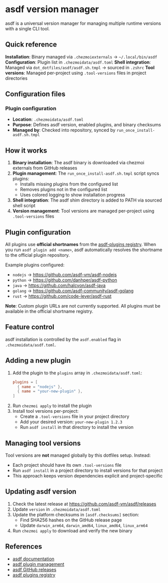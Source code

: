# asdf version manager

asdf is a universal version manager for managing multiple runtime versions with a single CLI tool.

## Quick reference

**Installation**: Binary managed via `.chezmoiexternals` → `~/.local/bin/asdf`
**Configuration**: Plugin list in `.chezmoidata/asdf.toml`
**Shell integration**: Managed via `dot_dotfiles/asdf/asdf.sh.tmpl` → sourced in `.zshrc`
**Tool versions**: Managed per-project using `.tool-versions` files in project directories

## Configuration files

### Plugin configuration
- **Location**: `.chezmoidata/asdf.toml`
- **Purpose**: Defines asdf version, enabled plugins, and binary checksums
- **Managed by**: Checked into repository, synced by `run_once_install-asdf.sh.tmpl`

## How it works

1. **Binary installation**: The asdf binary is downloaded via chezmoi externals from GitHub releases
2. **Plugin management**: The `run_once_install-asdf.sh.tmpl` script syncs plugins:
   - Installs missing plugins from the configured list
   - Removes plugins not in the configured list
   - Uses colored logging to show installation progress
3. **Shell integration**: The asdf shim directory is added to PATH via sourced shell script
4. **Version management**: Tool versions are managed per-project using `.tool-versions` files

## Plugin configuration

All plugins use **official shortnames** from the [asdf-plugins registry](https://github.com/asdf-vm/asdf-plugins). When you run `asdf plugin add <name>`, asdf automatically resolves the shortname to the official plugin repository.

Example plugins configured:
- `nodejs` → https://github.com/asdf-vm/asdf-nodejs
- `python` → https://github.com/danhper/asdf-python
- `java` → https://github.com/halcyon/asdf-java
- `golang` → https://github.com/asdf-community/asdf-golang
- `rust` → https://github.com/code-lever/asdf-rust

**Note**: Custom plugin URLs are not currently supported. All plugins must be available in the official shortname registry.

## Feature control

asdf installation is controlled by the `asdf.enabled` flag in `.chezmoidata/asdf.toml`.

## Adding a new plugin

1. Add the plugin to the `plugins` array in `.chezmoidata/asdf.toml`:
   ```toml
   plugins = [
     { name = "nodejs" },
     { name = "your-new-plugin" },
   ]
   ```
2. Run `chezmoi apply` to install the plugin
3. Install tool versions per-project:
   - Create a `.tool-versions` file in your project directory
   - Add your desired version: `your-new-plugin 1.2.3`
   - Run `asdf install` in that directory to install the version

## Managing tool versions

Tool versions are **not** managed globally by this dotfiles setup. Instead:

- Each project should have its own `.tool-versions` file
- Run `asdf install` in a project directory to install versions for that project
- This approach keeps version dependencies explicit and project-specific

## Updating asdf version

1. Check the latest release at https://github.com/asdf-vm/asdf/releases
2. Update `version` in `.chezmoidata/asdf.toml`
3. Update the platform checksums in `[asdf.checksums]` section:
   - Find SHA256 hashes on the GitHub release page
   - Update `darwin_arm64`, `darwin_amd64`, `linux_amd64`, `linux_arm64`
4. Run `chezmoi apply` to download and verify the new binary

## References

- [asdf documentation](https://asdf-vm.com/guide/getting-started.html)
- [asdf plugin management](https://asdf-vm.com/manage/plugins.html)
- [asdf GitHub releases](https://github.com/asdf-vm/asdf/releases)
- [asdf plugins registry](https://github.com/asdf-vm/asdf-plugins)
